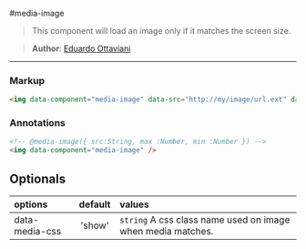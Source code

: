 #media-image

> This component will load an image only if it matches the screen size.

>**Author**: [Eduardo Ottaviani](//github.com/Javiani)

---

### Markup

```html
<img data-component="media-image" data-src="http://my/image/url.ext" data-media-min="400" data-media-max="800" />
```

### Annotations

```html
<!-- @media-image({ src:String, max :Number, min :Number }) -->
<img data-component="media-image" />
```

## Optionals

| options       |     default      |        values
|:--------------|:----------------:|:-----------------
|data-media-css |    'show'        |  `string` A css class name used on image when media matches.
